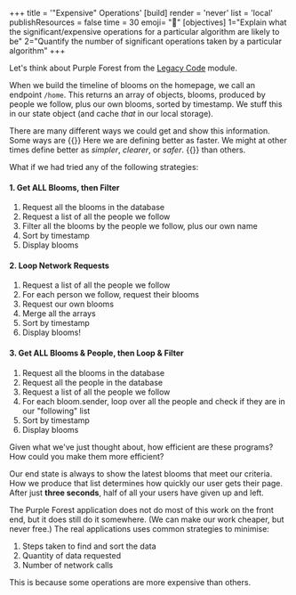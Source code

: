 +++
title = '"Expensive" Operations'
[build]
  render = 'never'
  list = 'local'
  publishResources = false
time = 30
emoji= "🧮"
[objectives]
    1="Explain what the significant/expensive operations for a particular algorithm are likely to be"
    2="Quantify the number of significant operations taken by a particular algorithm"
+++

Let's think about Purple Forest from the [Legacy Code](https://github.com/CodeYourFuture/Module-Legacy-Code/) module.

When we build the timeline of blooms on the homepage, we call an endpoint `/home`. This returns an array of objects, blooms, produced by people we follow, plus our own blooms, sorted by timestamp. We stuff this in our state object (and cache _that_ in our local storage).

There are many different ways we could get and show this information. Some ways are {{<tooltip title="better">}}
Here we are defining better as faster. We might at other times define better as _simpler_, _clearer_, or _safer_.
{{</tooltip>}} than others.

What if we had tried any of the following strategies:

#### 1. Get ALL Blooms, then Filter

1. Request all the blooms in the database
1. Request a list of all the people we follow
1. Filter all the blooms by the people we follow, plus our own name
1. Sort by timestamp
1. Display blooms

#### 2. Loop Network Requests

1. Request a list of all the people we follow
1. For each person we follow, request their blooms
1. Request our own blooms
1. Merge all the arrays
1. Sort by timestamp
1. Display blooms!

#### 3. Get ALL Blooms & People, then Loop & Filter

1. Request all the blooms in the database
1. Request all the people in the database
1. Request a list of all the people we follow
1. For each bloom.sender, loop over all the people and check if they are in our "following" list
1. Sort by timestamp
1. Display blooms

Given what we've just thought about, how efficient are these programs? How could you make them more efficient?

Our end state is always to show the latest blooms that meet our criteria. How we produce that list determines how quickly our user gets their page. After just **three seconds**, half of all your users have given up and left.

The Purple Forest application does not do most of this work on the front end, but it does still do it somewhere. (We can make our work cheaper, but never free.) The real applications uses common strategies to minimise:

1. Steps taken to find and sort the data
1. Quantity of data requested
1. Number of network calls

This is because some operations are more expensive than others.
